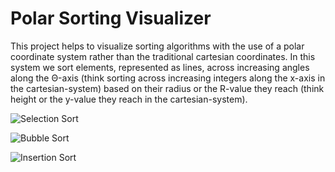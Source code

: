 # Polar Sorting Visualizer

This project helps to visualize sorting algorithms with the use of a polar coordinate system rather than the traditional cartesian coordinates. In this system we sort elements, represented as lines, across increasing angles along the Θ-axis (think sorting across increasing integers along the x-axis in the cartesian-system) based on their radius or the R-value they reach (think height or the y-value they reach in the cartesian-system).  

![Selection Sort](GIFVisualizations/SelectionSort.gif)

![Bubble Sort](GIFVisualizations/BubbleSort.gif)

![Insertion Sort](GIFVisualizations/InsertionSort.gif)

